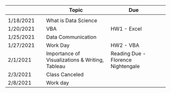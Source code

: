 &nbsp;|&nbsp;|Topic|Due|&nbsp;|
---|---|---|---|---|
| ||| |
1/18/2021| |What is Data Science || |
1/20/2021| |VBA|HW1 - Excel| |
1/25/2021| |Data Communication|| |
1/27/2021| |Work Day|HW2 - VBA| |
2/1/2021| |Importance of Visualizations & Writing, Tableau|Reading Due - Florence Nightengale| |
2/3/2021| |Class Canceled || |
2/8/2021| |Work day|| |
